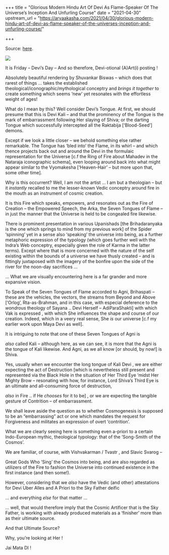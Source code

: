 +++
title = "Glorious Modern Hindu Art Of Devi As Flame-Speaker Of The Universe’s Inception And Unfurling Course"
date = "2021-04-30"
upstream_url = "https://aryaakasha.com/2021/04/30/glorious-modern-hindu-art-of-devi-as-flame-speaker-of-the-universes-inception-and-unfurling-course/"

+++

Source: [here](https://aryaakasha.com/2021/04/30/glorious-modern-hindu-art-of-devi-as-flame-speaker-of-the-universes-inception-and-unfurling-course/).

![](https://aryaakasha.files.wordpress.com/2021/04/devi-fire-mouth.jpg?w=699)

It is Friday – Devi’s Day – And so therefore, Devi-otional (A)Art(i) posting !

Absolutely beautiful rendering by Shuvankar Biswas – which does that rarest of things … takes the established theological/iconographic/mythological conceptry and *brings it together* to create something which seems ‘new’ yet resonates with the effortless weight of ages!

What do I mean by this? Well consider Devi’s Tongue. At first, we should presume that this is Devi Kali – and that the prominency of the Tongue is the mark of embarrassment following Her slaying of Shiva; or the darting Tongue which successfully intercepted all the Raktabija \[‘Blood-Seed’\] demons.

Except if we look a little closer – we behold something else rather remarkable. The Tongue has ‘bled into’ the Flame, in its whirl – and which thence projects back out and around the Devi in the formulaic representation for the Universe \[c.f the Ring of Fire about Mahadev in the Nataraja iconographic schema\], even looping around back into what might appear similar to the Vyomakesha \[‘Heaven-Hair’ – but more upon that, some other time\].

Why is this occurrent? Well, I am not the artist … I am but a theologian – but it *instantly* recalled to me the lesser-known Vedic conceptry around fire in the mouth as an instrument of cosmic creation.

It is this Fire which speaks, empowers, and resonates out as the Fire of Creation – the Empowered Speech, the Arka, the Seven Tongues of Flame – in just the manner that the Universe is held to be congealed fire likewise.

There is prominent presentation in various Upanishads \[the Brihadaranyaka is the one which springs to mind from my previous work\] of the Spider ‘spinning’ yet in a sense also ‘speaking’ the universe into being, as a further metaphoric expression of the typology (which goes further well with the Indra’s Web conceptry, especially given the role of Karma in the latter terms). Except where that is more concerned with the nature of the self existing within the bounds of a universe we have thusly created – and is fittingly juxtaposed with the imagery of the bonfire upon the side of the river for the noon-day sacrifices …

… What we are visually encountering here is a far grander and more expansive vision.

To Speak of the Seven Tongues of Flame accorded to Agni, Brihaspati – these are the vehicles, the vectors, the streams from Beyond and Above \[‘Orlog’, Rta-as-Brahman, and in this case, with especial deference to the *wondrous* theology of Sayana .. Devi Herself – AdiParaShakti\] with which Vak is expressed , with which She influences the shape and course of our creation. Indeed, which in a veery real sense, She *is* our universe \[c.f my earlier work upon Maya Devi as well\].

It is intriguing to note that one of these Seven Tongues of Agni is

*also* called Kali – although here, as we can see, it is more that the
Agni is the tongue of Kali likewise. And Agni, as we all know \[or should, by now!\] is Shiva.

Yes, usually when we encounter the long tongue of Kali Devi , we are either expecting the act of Destruction \[which is nevertheless still present and represented via the Black Hole in the situation of Her Third Eye ‘midst Her Mighty Brow – resonating with how, for instance, Lord Shiva’s Third Eye is an ultimate and all-consuming force of destruction,

*also* in Fire .. if He *chooses* for it to be\] , or we are expecting
the tangible gesture of Contrition – of embarrassment.

We shall leave aside the question as to whether Cosmogenesis is supposed to be an “embarrassing” act or one which mandates the request for Forgiveness and militates an expression of overt ‘contrition’.

What we are clearly seeing here is something even a-priori to a certain Indo-European mythic, theological typology: that of the ‘Song-Smith of the Cosmos’.

We are familiar, of course, with Vishvakarman / Tvastr , and Slavic Svarog –

Great Gods Who ‘Sing’ the Cosmos into being, and are also regarded as utilizers of the Fire to fashion the Universe into continued existence in the first instance (and then some!).

However, considering that we *also* have the Vedic (and other) attestations for Devi Uber Alles and A Priori to the Sky Father deific

… and everything *else* for that matter …

… well, that would therefore imply that the Cosmic Artificer that is the Sky Father, is working with already produced materials as a ‘finisher’ more than as their ultimate source.

And that Ultimate Source?

Why, you’re looking at Her !

Jai Mata DI !